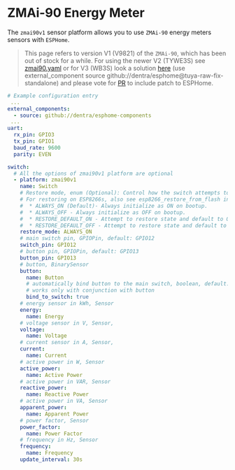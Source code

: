 # ZMAi-90 Energy Meter

The `zmai90v1` sensor platform allows you to use `ZMAi-90` energy meters sensors with `ESPHome`.

> This page refers to version V1 (V9821) of the `ZMAi-90`, which has been out of stock for a while. For using the newer V2 (TYWE3S) see [zmai90.yaml](../../zmai90.yaml) or for V3 (WB3S) look a solution [here](https://community.home-assistant.io/t/help-with-zmai-90-and-esphome-or-tasmota/308554/38?u=dentra) (use external_component source github://dentra/esphome@tuya-raw-fix-standalone) and please vote for [PR](https://github.com/esphome/esphome/pull/1812) to include patch to ESPHome.

```yaml
# Example configuration entry
 ...
external_components:
  - source: github://dentra/esphome-components
 ...
uart:
  rx_pin: GPIO3
  tx_pin: GPIO1
  baud_rate: 9600
  parity: EVEN

switch:
  # All the options of zmai90v1 platform are optional
  - platform: zmai90v1
    name: Switch
    # Restore mode, enum (Optional): Control how the switch attempts to restore state on bootup.
    # For restoring on ESP8266s, also see esp8266_restore_from_flash in the esphome section.
    #  * ALWAYS_ON (Default)- Always initialize as ON on bootup.
    #  * ALWAYS_OFF - Always initialize as OFF on bootup.
    #  * RESTORE_DEFAULT_ON - Attempt to restore state and default to ON.
    #  * RESTORE_DEFAULT_OFF - Attempt to restore state and default to OFF if not possible to restore.
    restore_mode: ALWAYS_ON
    # main switch pin, GPIOPin, default: GPIO12
    switch_pin: GPIO12
    # button pin, GPIOPin, default: GPIO13
    button_pin: GPIO13
    # button, BinarySensor
    button:
      name: Button
      # automatically bind button to the main switch, boolean, default: true
      # works only with conjunction with button
      bind_to_switch: true
    # energy sensor in kWh, Sensor
    energy:
      name: Energy
    # voltage sensor in V, Sensor,
    voltage:
      name: Voltage
    # current sensor in A, Sensor,
    current:
      name: Current
    # active power in W, Sensor
    active_power:
      name: Active Power
    # active power in VAR, Sensor
    reactive_power:
      name: Reactive Power
    # active power in VA, Sensor
    apparent_power:
      name: Apparent Power
    # power factor, Sensor
    power_factor:
      name: Power Factor
    # frequency in Hz, Sensor
    frequency:
      name: Frequency
    update_interval: 30s
```
